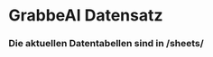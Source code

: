 
























































































































































































































































































































































































# GrabbeAI Datensatz





### Die aktuellen Datentabellen sind in /sheets/


